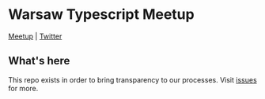 # Warsaw Typescript Meetup

[Meetup](https://www.meetup.com/Warsaw-TypeScript) | [Twitter](https://twitter.com/wwatypescript)

## What's here

This repo exists in order to bring transparency to our processes. Visit [issues](https://github.com/krzkaczor/Warsaw-TS-meetup/issues?q=is%3Aissue+is%3Aopen+sort%3Aupdated-desc) for more.
